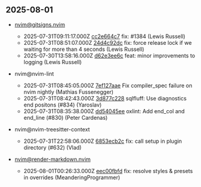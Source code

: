 ## 2025-08-01

* nvim@gitsigns.nvim
  - 2025-07-31T09:11:17.000Z [cc2e664c7](https://github.com/lewis6991/gitsigns.nvim/commit/cc2e664c7e3cd8a31af34df040d16a75cfcadced) fix: #1384 (Lewis Russell)
  - 2025-07-31T08:51:07.000Z [24d4c92dc](https://github.com/lewis6991/gitsigns.nvim/commit/24d4c92dc635a445f309b7a5b99499d06714e2e8) fix: force release lock if we waiting for more than 4 seconds (Lewis Russell)
  - 2025-07-30T13:58:16.000Z [d62e3ee6c](https://github.com/lewis6991/gitsigns.nvim/commit/d62e3ee6c35585a3e2aa74581bb2f5adc81db750) feat: minor improvements to logging (Lewis Russell)

* nvim@nvim-lint
  - 2025-07-31T08:45:05.000Z [7ef127aae](https://github.com/mfussenegger/nvim-lint/commit/7ef127aaede2a4d5ad8df8321e2eb4e567f29594) Fix compiler_spec failure on nvim nightly (Mathias Fussenegger)
  - 2025-07-31T08:42:43.000Z [3d877c228](https://github.com/mfussenegger/nvim-lint/commit/3d877c228b16c82e59bc3874c0e7b72955990ef5) sqlfluff: Use diagnostics end positons (#834) (Yaroslav)
  - 2025-07-31T08:35:38.000Z [dd54045ee](https://github.com/mfussenegger/nvim-lint/commit/dd54045eec6cb94925075546a757e905e7c15624) oxlint: Add end_col and end_line (#830) (Peter Cardenas)

* nvim@nvim-treesitter-context
  - 2025-07-31T22:58:06.000Z [6853ecb2c](https://github.com/nvim-treesitter/nvim-treesitter-context/commit/6853ecb2cd8b062365da1cdd1a2e6f934ad55ed6) fix: call setup in plugin directory (#632) (Vlad)

* nvim@render-markdown.nvim
  - 2025-08-01T00:26:33.000Z [eec00fbfd](https://github.com/MeanderingProgrammer/render-markdown.nvim/commit/eec00fbfd7273cdfa0a1154dbef0bb983641eaf8) fix: resolve styles & presets in overrides (MeanderingProgrammer)